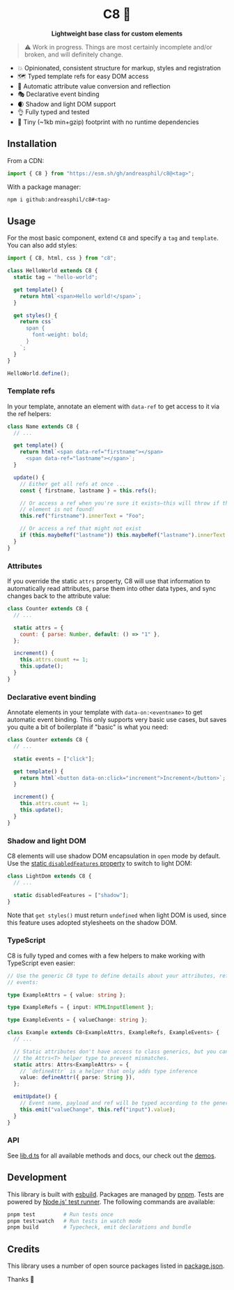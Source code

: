 <h1 align="center">
  C8 🧩
</h1>

<p align="center">
  <strong>Lightweight base class for custom elements</strong>
</p>

> ⚠️ Work in progress. Things are most certainly incomplete and/or broken, and will definitely change.

- 💥 Opinionated, consistent structure for markup, styles and registration
- 🗺️ Typed template refs for easy DOM access
- 🔁 Automatic attribute value conversion and reflection
- 🎭 Declarative event binding
- 🌒 Shadow and light DOM support
- 👌 Fully typed and tested
- 🐛 Tiny (~1kb min+gzip) footprint with no runtime dependencies

## Installation

From a CDN:

```js
import { C8 } from "https://esm.sh/gh/andreasphil/c8@<tag>";
```

With a package manager:

```sh
npm i github:andreasphil/c8#<tag>
```

## Usage

For the most basic component, extend `C8` and specify a `tag` and `template`. You can also add styles:

```js
import { C8, html, css } from "c8";

class HelloWorld extends C8 {
  static tag = "hello-world";

  get template() {
    return html`<span>Hello world!</span>`;
  }

  get styles() {
    return css`
      span {
        font-weight: bold;
      }
    `;
  }
}

HelloWorld.define();
```

### Template refs

In your template, annotate an element with `data-ref` to get access to it via the ref helpers:

```js
class Name extends C8 {
  // ...

  get template() {
    return html`<span data-ref="firstname"></span>
      <span data-ref="lastname"></span>`;
  }

  update() {
    // Either get all refs at once ...
    const { firstname, lastname } = this.refs();

    // Or access a ref when you're sure it exists—this will throw if the
    // element is not found!
    this.ref("firstname").innerText = "Foo";

    // Or access a ref that might not exist
    if (this.maybeRef("lastname")) this.maybeRef("lastname").innerText = "Bar";
  }
}
```

### Attributes

If you override the static `attrs` property, C8 will use that information to automatically read attributes, parse them into other data types, and sync changes back to the attribute value:

```js
class Counter extends C8 {
  // ...

  static attrs = {
    count: { parse: Number, default: () => "1" },
  };

  increment() {
    this.attrs.count += 1;
    this.update();
  }
}
```

### Declarative event binding

Annotate elements in your template with `data-on:<eventname>` to get automatic event binding. This only supports very basic use cases, but saves you quite a bit of boilerplate if "basic" is what you need:

```js
class Counter extends C8 {
  // ...

  static events = ["click"];

  get template() {
    return html`<button data-on:click="increment">Increment</button>`;
  }

  increment() {
    this.attrs.count += 1;
    this.update();
  }
}
```

### Shadow and light DOM

C8 elements will use shadow DOM encapsulation in `open` mode by default. Use the [static `disabledFeatures` property](https://developer.mozilla.org/en-US/docs/Web/API/Element/attachShadow#disabling_shadow_dom) to switch to light DOM:

```js
class LightDom extends C8 {
  // ...

  static disabledFeatures = ["shadow"];
}
```

Note that `get styles()` must return `undefined` when light DOM is used, since this feature uses adopted stylesheets on the shadow DOM.

### TypeScript

C8 is fully typed and comes with a few helpers to make working with TypeScript even easier:

```ts
// Use the generic C8 type to define details about your attributes, refs, and
// events:

type ExampleAttrs = { value: string };

type ExampleRefs = { input: HTMLInputElement };

type ExampleEvents = { valueChange: string };

class Example extends C8<ExampleAttrs, ExampleRefs, ExampleEvents> {
  // ...

  // Static attributes don't have access to class generics, but you can use
  // the Attrs<T> helper type to prevent mismatches.
  static attrs: Attrs<ExampleAttrs> = {
    // `defineAttr` is a helper that only adds type inference
    value: defineAttr({ parse: String }),
  };

  emitUpdate() {
    // Event name, payload and ref will be typed according to the generic
    this.emit("valueChange", this.ref("input").value);
  }
}
```

### API

See [lib.d.ts](./dist/lib.d.ts) for all available methods and docs, our check out the [demos](./src/demo.js).

## Development

This library is built with [esbuild](https://esbuild.github.io). Packages are managed by [pnpm](https://pnpm.io). Tests are powered by [Node.js' test runner](https://nodejs.org/en/learn/test-runner/introduction). The following commands are available:

```sh
pnpm test         # Run tests once
pnpm test:watch   # Run tests in watch mode
pnpm build        # Typecheck, emit declarations and bundle
```

## Credits

This library uses a number of open source packages listed in [package.json](package.json).

Thanks 🙏
